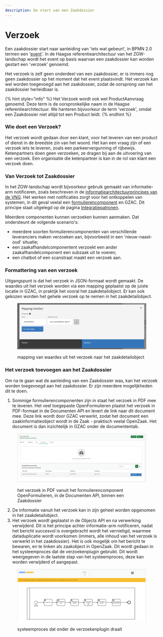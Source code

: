 ```yaml
---
description: De start van een Zaakdossier
---
```


# Verzoek

Een zaakdossier start naar aanleiding van 'iets wat gebeurt', in BPMN 2.0 termen een '[event](https://www.bpmnquickguide.com/view-bpmn-quick-guide/)'. In de Haagse referentiearchitectuur van het ZGW-landschap wordt het event op basis waarvan een zaakdossier kan worden gestart een 'verzoek' genoemd.

Het verzoek is zelf geen onderdeel van een zaakdossier, er is immers nog geen zaakdossier op het moment dat het event plaatsvindt. Het verzoek kan wel worden toegevoegd aan het zaakdossier, zodat de oorsprong van het zaakdossier herleidbaar is.

{% hint style="info" %}
Het Verzoek wordt ook wel ProductAanvraag genoemd. Deze term is de oorspronkelijke naam in de Haagse referentiearchitectuur. We hanteren bijvoorkeur de term 'verzoek', omdat een Zaakdossier niet altijd tot een Product leidt.
{% endhint %}

### Wie doet een Verzoek?

Het verzoek wordt gedaan door een klant, voor het leveren van een product of dienst in de breedste zin van het woord. Het kan een vraag zijn of een verzoek iets te leveren, zoals een parkeervergunning of rijbewijs. Ketenpartners doen geen verzoeken, ze dragen bij aan de uitvoering van een verzoek. Een organisatie die ketenpartner is kan in de rol van klant een verzoek doen.

### Van Verzoek tot Zaakdossier

In het ZGW-landschap wordt bijvoorkeur gebruik gemaakt van informatie-arm notificeren, zoals beschreven in de [informatiearchitectuurprincipes van de VNG](https://componentencatalogus.commonground.nl/20190130_-_Common_Ground_-_Informatiearchitectuurprincipes.pdf). Het werken met notificaties zorgt voor het ontkoppelen van systemen, in dit geval veelal een [formulierencomponent](https://www.gemmaonline.nl/index.php/GEMMA2/0.9/id-5c9f683b-4454-4e3e-b93c-da50dfd6934a) en GZAC. Dit principe staat uitgelegd op de pagina [Integratiepatronen](https://gzac.gitbook.io/product-docs/kennisbank/werken-met-componenten/integratiepatronen).

Meerdere componenten kunnen verzoeken kunnen aanmaken. Dat ondersteunt de volgende scenario's:

* meerdere soorten formulierencomponenten van verschillende leveranciers maken verzoeken aan, bijvoorbeeld in een 'nieuw-naast-oud' situatie;
* een zaakafhandelcomponentent verzoekt een ander zaakafhandelcomponent een subzaak uit te voeren;
* een chatbot of een scanstraat maakt een verzoek aan.

### **Formattering van een verzoek**

Uitgangspunt is dat het verzoek in JSON-formaat wordt gemaakt. De waardes uit het verzoek worden via een mapping geplaatst op de juiste locatie in GZAC, in praktijk het vooral het zaakdetailobject. Er kan ook gekozen worden het gehele verzoek op te nemen in het zaakdetailobject.

<figure><img src="../../.gitbook/assets/Screenshot 2023-06-16 at 14.37.06.png" alt=""><figcaption><p>mapping van waardes uit het verzoek naar het zaakdetailobject</p></figcaption></figure>

### Het verzoek toevoegen aan het Zaakdossier

Om na te gaan wat de aanleiding van een Zaakdossier was, kan het verzoek worden toegevoegd aan het zaakdossier. Er zijn meerdere mogelijkheden dit te doen.

1. Sommige formulierencomponenten zijn in staat het verzoek in PDF mee te leveren. Het veel toegepaste OpenFormulieren plaatst het verzoek in PDF-formaat in de Documenten API en levert de link naar dit document mee. Deze link wordt door GZAC verwerkt, zodat het document een zaakinformatieobject wordt in de Zaak - praktisch veelal OpenZaak. Het document is dan inzichtelijk in GZAC onder de documententab.

<figure><img src="../../.gitbook/assets/Screenshot 2023-06-16 at 14.46.50.png" alt=""><figcaption><p>het verzoek in PDF vanuit het formulierencomponent OpenFormulieren, in de Documenten API, binnen een Zaakdossier</p></figcaption></figure>

2. De informatie vanuit het verzoek kan in zijn geheel worden opgenomen in het zaakdetailobject.
3. Het verzoek wordt geplaatst in de Objects API en na verwerking verwijderd. Dit is het principe achter informatie-arm notificeren, nadat het bericht succesvol is overgebracht wordt het vernietigd, waarmee dataduplicatie wordt voorkomen (immers, alle inhoud van het verzoek is verwerkt in het zaakdossier). Het is ook mogelijk om het bericht te bewaren, en te linken als zaakobject in OpenZaak. Dit wordt gedaan in het systeemproces dat de verzoekenplugin gebruikt. Dit wordt weergegeven in de laatste stap van het systeemproces, deze kan worden verwijderd of aangepast.

<figure><img src="../../.gitbook/assets/Screenshot 2023-06-16 at 14.53.22.png" alt=""><figcaption><p>systeemproces dat onder de verzoekenplugin draait</p></figcaption></figure>
